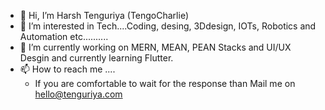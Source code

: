 - 👋 Hi, I’m Harsh Tenguriya (TengoCharlie)
- 👀 I’m interested in Tech....Coding, desing, 3Ddesign, IOTs, Robotics and Automation etc..........
- 🌱 I’m currently working on MERN, MEAN, PEAN Stacks and UI/UX Desgin and currently learning Flutter.
- 📫 How to reach me ....
    - If you are comfortable to wait for the response than Mail me on hello@tenguriya.com

<!---
TengoCharlie/TengoCharlie is a ✨ special ✨ repository because its `README.md` (this file) appears on your GitHub profile.
You can click the Preview link to take a look at your changes.
--->
